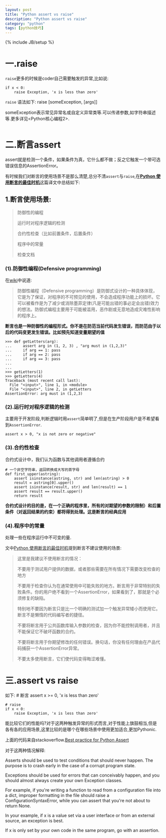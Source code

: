 ```yaml
---
layout: post
title: "Python assert vs raise"
description: "Python assert vs raise"
category: "python"
tags: [python技巧]
---
```

{% include JB/setup %}
<h1>一.raise</h1>

<p><code>raise</code>更多的时候是coder自己需要触发的异常,比如说:</p>

<pre><code>if x &lt; 0:
    raise Exception, 'x is less than zero'
</code></pre>

<p><code>raise</code> 语法如下:
    raise [someException, [args]]</p>

<p>someException表示常见异常名或自定义异常类等.可以传递参数,如字符串描述等.更多详见&lt;Python核心编程2>.</p>

<p><img src="http://img.blog.csdn.net/20130429161814679" alt="" /></p>

<h1>二.断言assert</h1>

<p>assert就是检测一个条件，如果条件为真，它什么都不做；反之它触发一个带可选错误信息的AssertionError。</p>

<!--more-->

<p>有时候我们对断言的使用场景不是那么清楚,总分不清<code>assert</code>与<code>raise</code>,在<a href="http://www.oschina.net/translate/when-to-use-assert"><strong>Python 使用断言的最佳时机</strong></a>这篇译文中总结如下:</p>

<h2>1.断言使用场景:</h2>

<blockquote>
  <p>防御性的编程</p>
  
  <p>运行时对程序逻辑的检测</p>
  
  <p>合约性检查（比如前置条件，后置条件）</p>
  
  <p>程序中的常量</p>
  
  <p>检查文档</p>
</blockquote>

<h3>(1).防御性编程(Defensive programming)</h3>

<p>在<a href="http://zh.wikipedia.org/zh/%E9%98%B2%E5%BE%A1%E6%80%A7%E7%BC%96%E7%A8%8B">wiki</a>中说道:</p>

<blockquote>
  <p>防御性编程（Defensive programming）是防御式设计的一种具体体现，它是为了保证，对程序的不可预见的使用，不会造成程序功能上的损坏。它可以被看作是为了减少或消除墨菲定律(凡是可能出错的事必定会出错)效力的想法。防御式编程主要用于可能被滥用，恶作剧或无意地造成灾难性影响的程序上。</p>
</blockquote>

<p><strong>断言也是一种防御性的编程形式。你不是在防范当前代码发生错误，而防范由于以后的代码变更发生错误。比如预先知道变量期望的值</strong></p>

<pre><code>&gt;&gt;&gt; def getLetters(arg):
...     assert arg in (1, 2, 3) , "arg must in (1,2,3)"
...     if arg == 1: pass
...     if arg == 2: pass
...     if arg == 3: pass
...     
... 
&gt;&gt;&gt; getLetters(1)
&gt;&gt;&gt; getLetters(4)
Traceback (most recent call last):
  File "&lt;input&gt;", line 1, in &lt;module&gt;
  File "&lt;input&gt;", line 2, in getLetters
AssertionError: arg must in (1,2,3)
</code></pre>

<h3>(2).运行时对程序逻辑的检测</h3>

<p>主要用于开发阶段,判断逻辑时用<code>assert</code>简单明了,但是在生产阶段用户是不希望看到<code>AssertionError</code>.</p>

<pre><code>assert x &gt; 0, "x is not zero or negative"
</code></pre>

<h3>(3).合约性检查</h3>

<p>合约式设计中，我们认为函数与其他调用者遵循合约</p>

<pre><code># 一个非空字符串，返回转换成大写的首字母
def first_upper(astring):
    assert isinstance(astring, str) and len(astring) &gt; 0
    result = astring[0].upper()
    assert isinstance(result, str) and len(result) == 1
    assert result == result.upper()
    return result
</code></pre>

<p><strong>合约式设计的目的是，在一个正确的程序里，所有的对期望的参数的限制）和后置条件（对返回结果的约束）都将得到处理。这是断言的经典应用</strong></p>

<h3>(4).程序中的常量</h3>

<p>处理一些在程序运行中不可变的量.</p>

<p>文中<a href="http://www.oschina.net/translate/when-to-use-assert">Python 使用断言的最佳时机</a>提到断言不建议使用的场景:</p>

<blockquote>
  <p>这里是我建议不使用断言的情况：</p>
  
  <p>不要用于测试用户提供的数据，或者那些需要在所有情况下需要改变检查的地方</p>
  
  <p>不要用于检查你认为在通常使用中可能失败的地方。断言用于非常特别的失败条件。你的用户绝不看到一个AssertionError，如果看到了，那就是个必须修复的缺陷。</p>
  
  <p>特别地不要因为断言只是比一个明确的测试加一个触发异常矮小而使用它。断言不是懒惰的代码编写者的捷径。</p>
  
  <p>不要将断言用于公共函数库输入参数的检查，因为你不能控制调用者，并且不能保证它不破坏函数的合约。</p>
  
  <p>不要将断言用于你期望修改的任何错误。换句话，你没有任何理由在产品代码捕获一个AssertionError异常。</p>
  
  <p>不要太多使用断言，它们使代码变得晦涩难懂。</p>
</blockquote>

<h1>三.assert vs raise</h1>

<p>如下:
    # 断言
    assert x >= 0, 'x is less than zero'</p>

<pre><code># raise
if x &lt; 0:
    raise Exception, 'x is less than zero'
</code></pre>

<p>能比较它们的性能吗?对于这两种触发异常的形式而言,对于性能上旗鼓相当,但是各有各的应用场景,这里比较的是哪个在哪些场景中使用更加适合,更加Pythonic.</p>

<p>上面的代码来自stackoverflow.<a href="http://stackoverflow.com/questions/944592/best-practice-for-python-assert">Best practice for Python Assert</a></p>

<p>对于这两种情况解释:</p>

<p>Asserts should be used to test conditions that should never happen. The purpose is to crash early in the case of a corrupt program state.</p>

<p>Exceptions should be used for errors that can conceivably happen, and you should almost always create your own Exception classes.</p>

<p>For example, if you're writing a function to read from a configuration file into a dict, improper formatting in the file should raise a ConfigurationSyntaxError, while you can assert that you're not about to return None.</p>

<p>In your example, if x is a value set via a user interface or from an external source, an exception is best.</p>

<p>If x is only set by your own code in the same program, go with an assertion.</p>

